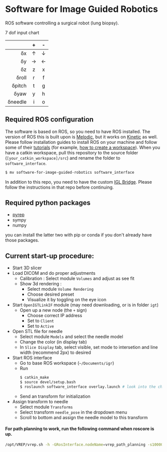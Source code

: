 # Software for Image Guided Robotics

ROS software controlling a surgical robot (lung biopsy).

7 dof input chart

| | + | - |
|--:|:-:|:-:|
|&#948;x|&#8593;|&#8595;|
|&#948;y|&#8594;|&#8592;|
|&#948;z|z|x|
|&#948;roll|r|f|
|&#948;pitch|t|g|
|&#948;yaw|y|h|
|&#948;needle|i|o|

## Required ROS configuration

The software is based on ROS, so you need to have ROS
installed. The version of ROS this is built upon is 
[Melodic](http://wiki.ros.org/melodic/Installation/Ubuntu), 
but it works on [Kinetic](http://wiki.ros.org/kinetic/Installation/Ubuntu) 
as well. Please follow installation guides to install ROS on your 
machine and follow some of their [tutorials](http://wiki.ros.org/catkin/Tutorials) (for example,
[how to create a workspace](http://wiki.ros.org/catkin/Tutorials/create_a_workspace)).
When you have a catkin workspace, pull this repository to
the source folder (```[your_catkin_workspace]/src```) and 
rename the folder to ```software_interface```.
```bash
$ mv software-for-image-guided-robotics software_interface
```

In addition to this repo, you need to have the custom 
[IGL Bridge](https://github.com/renjiezhu/ROS-IGTL-Bridge).
Please follow the instructions in that repo before continuing. 

## Required python packages

- [pyrep](https://github.com/stepjam/PyRep)
- sympy
- numpy

you can install the latter two with pip or conda if you don't 
already have those packages.


## Current start-up procedure:

- Start 3D slicer
- Load DICOM and do proper adjustments
  - Calibration : Select module ```Volumes``` and adjust as see fit
  - Show 3d rendering : 
    - Select module ```Volume Rendering``` 
    - Choose desired preset
    - Visualize it by toggling on the eye icon
- Start ```OpenIGTLinkIF``` module (may need downloading, or is in folder ```igt```)
  - Open up a new node (the ```+``` sign)
    - Choose correct IP address
    - Set to ```Client```
    - Set to ```Active```
- Open STL file for needle
  - Select module ```Models``` and select the needle model
  - Change the color (in display tab)
  - In ```Slice Display``` tab, select visible, set mode to intersetion and line width (recommend 2px) to desired
- Start ROS interface
  - Go to base ROS workspace (```~/Documents/igr```)
  - Run 
    ```bash
    $ catkin_make
    $ source devel/setup.bash
    $ roslaunch software_interface overlay.launch # look into the choices in launch folder
    ```
  - Send an transform for initialization
- Assign transform to needle
  - Select module ```Transforms```
  - Select transform ```needle_pose``` in the dropdown menu
  - Scroll to bottom and assign the needle model to this transform


#### For path planning to work, run the following command when roscore is up.

```bash
/opt/VREP/vrep.sh -h -GRosInterface.nodeName=vrep_path_planning -s1000000000000000 -q ./src/software_interface/vrep_robot_control/CtRobot_pathplanning.ttt 
```
